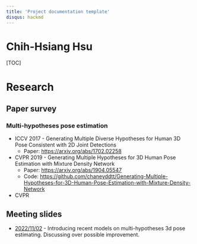 ```yaml
---
title: 'Project documentation template'
disqus: hackmd
---
```


Chih-Hsiang Hsu
===

[TOC]

# Research

## Paper survey

### Multi-hypotheses pose estimation
- ICCV 2017 - Generating Multiple Diverse Hypotheses for Human 3D Pose Consistent with 2D Joint Detections
    - Paper: https://arxiv.org/abs/1702.02258
- CVPR 2019 - Generating Multiple Hypotheses for 3D Human Pose Estimation with Mixture Density Network
    - Paper: https://arxiv.org/abs/1904.05547
    - Code: https://github.com/chaneyddtt/Generating-Multiple-Hypotheses-for-3D-Human-Pose-Estimation-with-Mixture-Density-Network
- CVPR 



## Meeting slides
- [2022/11/02](https://docs.google.com/presentation/d/1aXCfWwJpe3dKVOuIOHzL0LESQ9TrLYLG28u0oe9dU34/edit?usp=sharing) - Introducing recent models on multi-hypotheses 3d pose estimating. Discussing over possible improvement.

